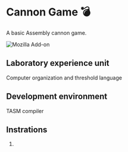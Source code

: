 # Cannon Game 💣

A basic Assembly cannon game.

![Mozilla Add-on](https://img.shields.io/amo/stars/ddd)

## Laboratory experience unit
Computer organization and threshold language

## Development environment
TASM compiler

## Instrations
1. 
